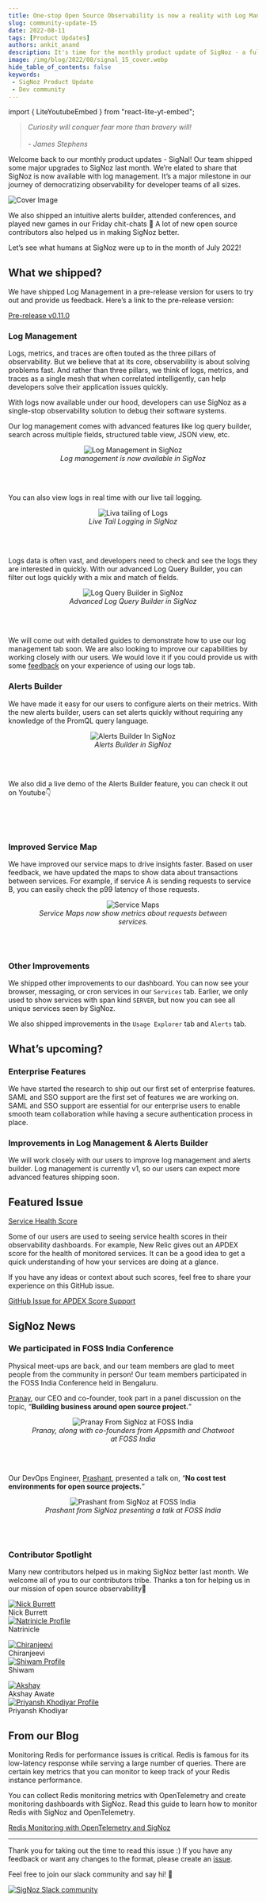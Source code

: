 ```yaml
---
title: One-stop Open Source Observability is now a reality with Log Management in SigNoz - SigNal 15
slug: community-update-15
date: 2022-08-11
tags: [Product Updates]
authors: ankit_anand
description: It's time for the monthly product update of SigNoz - a full-stack open-source APM tool. Find out what we've been upto at SigNoz during July, 2022.
image: /img/blog/2022/08/signal_15_cover.webp
hide_table_of_contents: false
keywords:
 - SigNoz Product Update
 - Dev community
---
```


import { LiteYoutubeEmbed } from "react-lite-yt-embed";

<head>
  <link rel="canonical" href="https://signoz.io/blog/community-update-15/"/>
</head>

> *Curiosity will conquer fear more than bravery will!*<br></br>
*- James Stephens*
> 

Welcome back to our monthly product updates - SigNal! Our team shipped some major upgrades to SigNoz last month. We’re elated to share that SigNoz is now available with log management. It’s a major milestone in our journey of democratizing observability for developer teams of all sizes.


<!--truncate-->

![Cover Image](/img/blog/2022/08/signal_15_cover.webp)

We also shipped an intuitive alerts builder, attended conferences, and played new games in our Friday chit-chats 🥳 A lot of new open source contributors also helped us in making SigNoz better.

Let’s see what humans at SigNoz were up to in the month of July 2022!

## What we shipped?

We have shipped Log Management in a pre-release version for users to try out and provide us feedback. Here’s a link to the pre-release version:

[Pre-release v0.11.0](https://github.com/SigNoz/signoz/releases/tag/v0.11.0-rc.1)

### Log Management

Logs, metrics, and traces are often touted as the three pillars of observability. But we believe that at its core, observability is about solving problems fast. And rather than three pillars, we think of logs, metrics, and traces as a single mesh that when correlated intelligently, can help developers solve their application issues quickly.

With logs now available under our hood, developers can use SigNoz as a single-stop observability solution to debug their software systems.

Our log management comes with advanced features like log query builder, search across multiple fields, structured table view, JSON view, etc.

<figure data-zoomable align='center'>
    <img src="/img/blog/2022/08/signoz_log_management.webp" alt="Log Management in SigNoz"/>
    <figcaption><i>Log management is now available in SigNoz</i></figcaption>
</figure>

<br></br>

You can also view logs in real time with our live tail logging.

<figure data-zoomable align='center'>
    <img src="/img/blog/2022/08/live_logs.webp" alt="Liva tailing of Logs"/>
    <figcaption><i>Live Tail Logging in SigNoz</i></figcaption>
</figure>

<br></br>

Logs data is often vast, and developers need to check and see the logs they are interested in quickly. With our advanced Log Query Builder, you can filter out logs quickly with a mix and match of fields.

<figure data-zoomable align='center'>
    <img src="/img/blog/2022/08/log_query_builder.webp" alt="Log Query Builder in SigNoz"/>
    <figcaption><i>Advanced Log Query Builder in SigNoz</i></figcaption>
</figure>

<br></br>

We will come out with detailed guides to demonstrate how to use our log management tab soon. We are also looking to improve our capabilities by working closely with our users. We would love it if you could provide us with some [feedback](https://github.com/SigNoz/signoz/discussions/1513) on your experience of using our logs tab.

### Alerts Builder

We have made it easy for our users to configure alerts on their metrics. With the new alerts builder, users can set alerts quickly without requiring any knowledge of the PromQL query language.

<figure data-zoomable align='center'>
    <img src="/img/blog/2022/08/alerts_builder.webp" alt="Alerts Builder In SigNoz"/>
    <figcaption><i>Alerts Builder in SigNoz</i></figcaption>
</figure>

<br></br>

We also did a live demo of the Alerts Builder feature, you can check it out on Youtube👇

<p>&nbsp;</p>

<LiteYoutubeEmbed id="oQFMfEc9JNI" mute={false} />

<p>&nbsp;</p>

### Improved Service Map

We have improved our service maps to drive insights faster. Based on user feedback, we have updated the maps to show data about transactions between services. For example, if service A is sending requests to service B, you can easily check the p99 latency of those requests.

<figure data-zoomable align='center'>
    <img src="/img/blog/2022/08/service_maps.webp" alt="Service Maps"/>
    <figcaption><i>Service Maps now show metrics about requests between services.</i></figcaption>
</figure>

<br></br>

### Other Improvements

We shipped other improvements to our dashboard. You can now see your browser, messaging, or cron services in our `Services` tab. Earlier, we only used to show services with span kind `SERVER`, but now you can see all unique services seen by SigNoz.

We also shipped improvements in the `Usage Explorer` tab and `Alerts` tab.

## What’s upcoming?

### Enterprise Features

We have started the research to ship out our first set of enterprise features. SAML and SSO support are the first set of features we are working on. SAML and SSO support are essential for our enterprise users to enable smooth team collaboration while having a secure authentication process in place.

### Improvements in Log Management & Alerts Builder

We will work closely with our users to improve log management and alerts builder. Log management is currently v1, so our users can expect more advanced features shipping soon.

## Featured Issue

[Service Health Score](https://github.com/SigNoz/signoz/issues/1477)

Some of our users are used to seeing service health scores in their observability dashboards. For example, New Relic gives out an APDEX score for the health of monitored services. It can be a good idea to get a quick understanding of how your services are doing at a glance.

If you have any ideas or context about such scores, feel free to share your experience on this GitHub issue.

[GitHub Issue for APDEX Score Support](https://github.com/SigNoz/signoz/issues/1477)

## SigNoz News

### We participated in FOSS India Conference

Physical meet-ups are back, and our team members are glad to meet people from the community in person! Our team members participated in the FOSS India Conference held in Bengaluru.

[Pranay](https://www.linkedin.com/in/pranay01/), our CEO and co-founder, took part in a panel discussion on the topic, “**Building business around open source project.**”

<figure data-zoomable align='center'>
    <img src="/img/blog/2022/08/pranay_foss_conf.webp" alt="Pranay From SigNoz at FOSS India"/>
    <figcaption><i>Pranay, along with co-founders from Appsmith and Chatwoot at FOSS India</i></figcaption>
</figure>

<br></br>

Our DevOps Engineer, [Prashant](https://www.linkedin.com/in/prashantshahi/), presented a talk on, “**No cost test environments for open source projects.**”

<figure data-zoomable align='center'>
    <img src="/img/blog/2022/08/prashant_foss_india.webp" alt="Prashant from SigNoz at FOSS India"/>
    <figcaption><i>Prashant from SigNoz presenting a talk at FOSS India</i></figcaption>
</figure>

<br></br>


### Contributor Spotlight

Many new contributors helped us in making SigNoz better last month. We welcome all of you to our contributors tribe. Thanks a ton for helping us in our mission of open source observability🤗

<div class="row">
    <div class="col col--6">
      <div class="avatar">
      <a
         class="avatar__photo-link avatar__photo avatar__photo--lg"
         href="https://github.com/nickb937"
      >
         <img
            alt="Nick Burrett"
            src="https://avatars.githubusercontent.com/u/1443207?v=4"
         />
      </a>
      <div class="avatar__intro">
         <div class="avatar__name">Nick Burrett</div>
         <small class="avatar__subtitle">
         </small>
      </div>
      </div>
   </div>
    <div class="col col--6">
      <div class="avatar">
      <a
         class="avatar__photo-link avatar__photo avatar__photo--lg"
         href="https://github.com/Natrinicle"
      >
         <img
            alt="Natrinicle Profile"
            src="https://avatars.githubusercontent.com/u/6841452?v=4"
         />
      </a>
      <div class="avatar__intro">
         <div class="avatar__name">Natrinicle</div>
         <small class="avatar__subtitle">
         </small>
      </div>
      </div>
   </div>
</div>

<p></p>


<div class="row">
    <div class="col col--6">
      <div class="avatar">
      <a
         class="avatar__photo-link avatar__photo avatar__photo--lg"
         href="https://github.com/medicharlachiranjeevi"
      >
         <img
            alt="Chiranjeevi"
            src="https://avatars.githubusercontent.com/u/17638736?v=4"
         />
      </a>
      <div class="avatar__intro">
         <div class="avatar__name">Chiranjeevi</div>
         <small class="avatar__subtitle">
         </small>
      </div>
      </div>
   </div>
    <div class="col col--6">
      <div class="avatar">
      <a
         class="avatar__photo-link avatar__photo avatar__photo--lg"
         href="https://github.com/jshiwam"
      >
         <img
            alt="Shiwam Profile"
            src="https://avatars.githubusercontent.com/u/41477104?v=4"
         />
      </a>
      <div class="avatar__intro">
         <div class="avatar__name">Shiwam</div>
         <small class="avatar__subtitle">
         </small>
      </div>
      </div>
   </div>
</div>

<p></p>


<div class="row">
    <div class="col col--6">
      <div class="avatar">
      <a
         class="avatar__photo-link avatar__photo avatar__photo--lg"
         href="https://github.com/AkshayAwate"
      >
         <img
            alt="Akshay"
            src="https://avatars.githubusercontent.com/u/32165684?v=4"
         />
      </a>
      <div class="avatar__intro">
         <div class="avatar__name">Akshay Awate</div>
         <small class="avatar__subtitle">
         </small>
      </div>
      </div>
   </div>
    <div class="col col--6">
      <div class="avatar">
      <a
         class="avatar__photo-link avatar__photo avatar__photo--lg"
         href="https://github.com/zriyansh"
      >
         <img
            alt="Priyansh Khodiyar Profile"
            src="https://avatars.githubusercontent.com/u/52788043?v=4"
         />
      </a>
      <div class="avatar__intro">
         <div class="avatar__name">Priyansh Khodiyar</div>
         <small class="avatar__subtitle">
         </small>
      </div>
      </div>
   </div>
</div>

<p></p>

## From our Blog

Monitoring Redis for performance issues is critical. Redis is famous for its low-latency response while serving a large number of queries. There are certain key metrics that you can monitor to keep track of your Redis instance performance.

You can collect Redis monitoring metrics with OpenTelemetry and create monitoring dashboards with SigNoz. Read this guide to learn how to monitor Redis with SigNoz and OpenTelemetry.

[Redis Monitoring with OpenTelemetry and SigNoz](https://signoz.io/blog/redis-opentelemetry/)

---

Thank you for taking out the time to read this issue :) If you have any feedback or want any changes to the format, please create an [issue](https://github.com/SigNoz/signoz/issues).

Feel free to join our slack community and say hi! 👋

[![SigNoz Slack community](/img/blog/common/join_slack_cta.png)](https://signoz.io/slack)